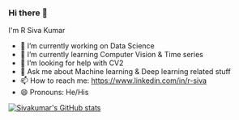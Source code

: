 ### Hi there 👋

I'm R Siva Kumar 

- 🔭 I’m currently working on Data Science
- 🌱 I’m currently learning Computer Vision & Time series
- 🤔 I’m looking for help with CV2
- 💬 Ask me about Machine learning & Deep learning related stuff
- 📫 How to reach me: https://www.linkedin.com/in/r-siva 
- 😄 Pronouns: He/His


[![Sivakumar's GitHub stats](https://github-readme-stats.vercel.app/api?username=siva1104)](https://github.com/siva1104/github-readme-stats)
